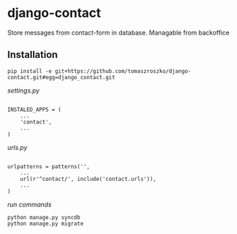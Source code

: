 django-contact
===================

Store messages from contact-form in database. Managable from backoffice


Installation
------------

``pip install -e git+https://github.com/tomaszroszko/django-contact.git#egg=django_contact.git``

*settings.py*

```

INSTALED_APPS = (
    ...
    'contact',
    ...
)
```

*urls.py*

```

urlpatterns = patterns('',
    ...
    url(r'^contact/', include('contact.urls')),
    ...
)
```

*run commands*

```
python manage.py syncdb
python manage.py migrate
```
